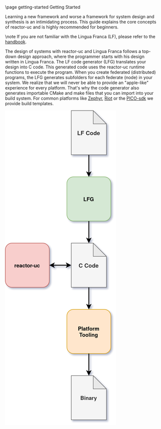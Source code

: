 \page getting-started Getting Started

Learning a new framework and worse a framework for system design and synthesis is 
an intimidating process. This guide explains the core concepts of reactor-uc and 
is highly recommended for beginners.

\note If you are not familiar with the Lingua Franca (LF), please refer to the [handbook](https://www.lf-lang.org/docs/).

The design of systems with reactor-uc and Lingua Franca follows a top-down design 
approach, where the programmer starts with his design written in Lingua Franca. The 
LF code generator (LFG) translates your design into C code. This generated code uses 
the reactor-uc runtime functions to execute the program. When you create federated 
(distributed) programs, the LFG generates subfolders for each federate (node) in your 
system. We realize that we will never be able to provide an "apple-like" experience for
every platform. That's why the code generator also generates importable CMake and make
files that you can import into your build system. For common platforms like [Zephyr](https://zephyrproject.org/),
[Riot](https://riot-os.org) or the [PICO-sdk](https://www.raspberrypi.com/documentation/pico-sdk/) we provide build templates.

![](./assets/compile_flow.png)
